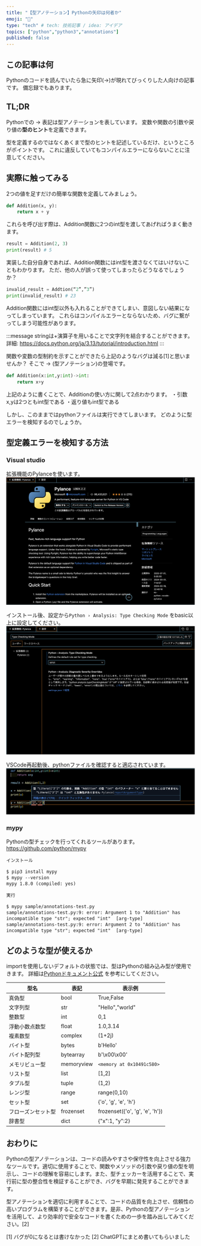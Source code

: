 ```yaml
---
title: "【型アノテーション】Pythonの矢印は何者か"
emoji: "🤔"
type: "tech" # tech: 技術記事 / idea: アイデア
topics: ["python","python3","annotations"]
published: false
---
```



## この記事は何
Pythonのコードを読んでいたら急に矢印(->)が現れてびっくりした人向けの記事です。
備忘録でもあります。

## TL;DR
Pythonでの -> 表記は型アノテーションを表しています。
変数や関数の引数や戻り値の**型のヒント**を定義できます。

型を定義するのではなくあくまで型のヒントを記述しているだけ、というところがポイントです。
これに違反していてもコンパイルエラーにならないことに注意してください。

## 実際に触ってみる
2つの値を足すだけの簡単な関数を定義してみましょう。

```python
def Addition(x, y):
    return x + y
```

これらを呼び出す際は、Addition関数に2つのint型を渡してあげればうまく動きます。

```python
result = Addition(2, 3)
print(result) # 5
```

実装した自分自身であれば、Addition関数にはint型を渡さなくてはいけないこともわかります。
ただ、他の人が誤って使ってしまったらどうなるでしょうか？

```python
invalid_result = Addtion(“2”,”3”)
print(invalid_result) # 23
```

Addition関数にはint型以外も入れることができてしまい、意図しない結果になってしまっています。
これらはコンパイルエラーとならないため、バグに繋がってしまう可能性があります。

:::message
stringは+演算子を用いることで文字列を結合することができます。
詳細: https://docs.python.org/ja/3.13/tutorial/introduction.html
:::

関数や変数の型制約を示すことができたら上記のようなバグは減る[1]と思いませんか？
そこで -> (型アノテーション)の登場です。

``` python
def Addition(x:int,y:int)->int:
    return x+y
```

上記のように書くことで、Additionの使い方に関して2点わかります。
・引数x,yは2つともint型である
・返り値もint型である

しかし、このままではpythonファイルは実行できてしまいます。
どのように型エラーを検知するのでしょうか。

## 型定義エラーを検知する方法
### Visual studio
拡張機能のPylanceを使います。
![Pylanceをインストール](/images/others/what-is-python-annotations.png)

インストール後、設定から`Python › Analysis: Type Checking Mode` をbasic以上に設定してください。
![Pylance設定](/images/others/what-is-python-annotations2.png)

VSCode再起動後、pythonファイルを確認すると適応されています。
![Pylance設定](/images/others/what-is-python-annotations3.png)



### mypy
Pythonの型チェックを行ってくれるツールがあります。
https://github.com/python/mypy

`インストール`
```
$ pip3 install mypy
$ mypy --version     
mypy 1.8.0 (compiled: yes)
```

`実行`
```
$ mypy sample/annotations-test.py 
sample/annotations-test.py:9: error: Argument 1 to "Addition" has incompatible type "str"; expected "int"  [arg-type]
sample/annotations-test.py:9: error: Argument 2 to "Addition" has incompatible type "str"; expected "int"  [arg-type]
```

## どのような型が使えるか
importを使用しないデフォルトの状態では、型はPythonの組み込み型が使用できます。
詳細は[Pythonドキュメント公式](https://docs.python.org/ja/3/library/stdtypes.html#bitwise-operations-on-integer-types) を参考にしてください。

| 型名 | 表記 | 表示例 | 
| ---- | ---- | ---- |
| 真偽型 | bool | True,False |
| 文字列型 | str | "Hello","world" |
| 整数型 | int | 0,1 |
| 浮動小数点数型 | float | 1.0,3.14 |
| 複素数型 | complex | (1+2j) |
| バイト型 | bytes | b'Hello' |
| バイト配列型 | bytearray | b'\x00\x00' |
| メモリビュー型 | memoryview | `<memory at 0x10491c580>` |
| リスト型 | list | [1,2] |
| タプル型 | tuple | (1,2) |
| レンジ型 | range | range(0,10) | 
| セット型 | set | {'o', 'g', 'e', 'h'} |
| フローズンセット型 | frozenset | frozenset({'o', 'g', 'e', 'h'}) |
| 辞書型 | dict | {"x":1, "y":2} |



## おわりに
Pythonの型アノテーションは、コードの読みやすさや保守性を向上させる強力なツールです。適切に使用することで、関数やメソッドの引数や戻り値の型を明示し、コードの理解を容易にします。また、型チェッカーを活用することで、実行前に型の整合性を検証することができ、バグを早期に発見することができます。

型アノテーションを適切に利用することで、コードの品質を向上させ、信頼性の高いプログラムを構築することができます。是非、Pythonの型アノテーションを活用して、より効率的で安全なコードを書くための一歩を踏み出してみてください。[2]


[1] バグが0になるとは書けなかった
[2] ChatGPTにまとめ書いてもらいました

